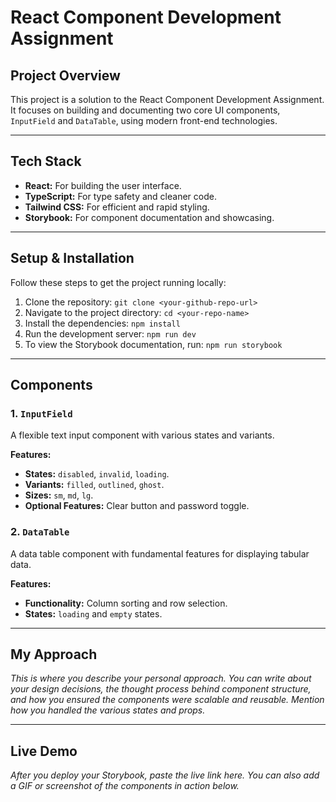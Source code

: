 # React Component Development Assignment

## Project Overview
This project is a solution to the React Component Development Assignment. It focuses on building and documenting two core UI components, `InputField` and `DataTable`, using modern front-end technologies.

---

## Tech Stack
* **React:** For building the user interface.
* **TypeScript:** For type safety and cleaner code.
* **Tailwind CSS:** For efficient and rapid styling.
* **Storybook:** For component documentation and showcasing.

---

## Setup & Installation
Follow these steps to get the project running locally:

1.  Clone the repository:
    `git clone <your-github-repo-url>`
2.  Navigate to the project directory:
    `cd <your-repo-name>`
3.  Install the dependencies:
    `npm install`
4.  Run the development server:
    `npm run dev`
5.  To view the Storybook documentation, run:
    `npm run storybook`

---

## Components
### 1. `InputField`
A flexible text input component with various states and variants.

**Features:**
* **States:** `disabled`, `invalid`, `loading`.
* **Variants:** `filled`, `outlined`, `ghost`.
* **Sizes:** `sm`, `md`, `lg`.
* **Optional Features:** Clear button and password toggle.

### 2. `DataTable`
A data table component with fundamental features for displaying tabular data.

**Features:**
* **Functionality:** Column sorting and row selection.
* **States:** `loading` and `empty` states.

---

## My Approach
_This is where you describe your personal approach._
_You can write about your design decisions, the thought process behind component structure, and how you ensured the components were scalable and reusable. Mention how you handled the various states and props._

---

## Live Demo
_After you deploy your Storybook, paste the live link here._
_You can also add a GIF or screenshot of the components in action below._